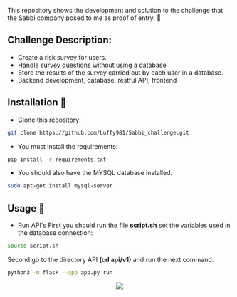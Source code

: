 This repository shows the development and solution to the challenge that the Sabbi company posed to me as proof of entry. :monkey:
## Challenge Description:
- Create a risk survey for users.
- Handle survey questions without using a database
- Store the results of the survey carried out by each user in a database.
- Backend development, database, restful API, frontend

## Installation :key:
- Clone this repository:
```bash
git clone https://github.com/Luffy981/Sabbi_challenge.git
```
- You must install the requirements:
```bash
pip install -r requirements.txt
```
- You should also have the MYSQL database installed:
```bash
sudo apt-get install mysql-server
```

## Usage :monkey:
- Run API's
First you should run the file **script.sh** set the variables used in the database connection:
```bash
source script.sh
```

Second go to the directory API **(cd api/v1)** and run the next command:
```bash
python3 -m flask --app app.py run
```

<p align="center">
<img src="https://mir-s3-cdn-cf.behance.net/projects/404/4edbb6164671455.Y3JvcCw0MjksMzM2LDMxMDIsNDM.jpg">
</p>
